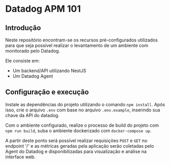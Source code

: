 # Datadog APM 101

## Introdução

Neste repositório encontram-se os recursos pré-configurados utilizados para que seja possível realizar o levantamento de um ambiente com monitorado pelo Datadog.

Ele consiste em:

- Um backend/API utilizando NestJS
- Um Datadog Agent

## Configuração e execução

Instale as dependências do projeto utilizando o comando `npm install`.
Após isso, crie o arquivo `.env` com base no arquivo `.env.example`, inserindo sua chave da API do datadog.

Com o ambiente configurado, realize o processo de build do projeto com `npm run build`, suba o ambiente dockerizado com `docker-compose up`.

A partir deste ponto será possível realizar requisições `POST` e `GET` no endpoint '/' e as métricas geradas pela aplicação serão coletadas pelo Agent do Datadog e disponibilizadas para visualização e análise na interface web.
